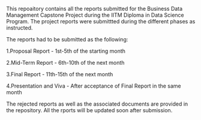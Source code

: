 This repoaitory contains all the reports submitted for the Business Data Management Capstone Project during the IITM Diploma in Data Science Program. The project reports were submittted during the different phases as instructed.


The reports had to be submitted as the following:

1.Proposal Report - 1st-5th of the starting month

2.Mid-Term Report - 6th-10th of the next month

3.Final Report - 11th-15th of the next month

4.Presentation and Viva - After acceptance of Final Report in the same month


The rejected reports as well as the associated documents are provided in the repository. All the rports will be updated soon after submission.
